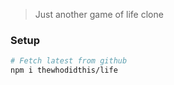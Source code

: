 > Just another game of life clone

### Setup
```sh
# Fetch latest from github
npm i thewhodidthis/life
```
